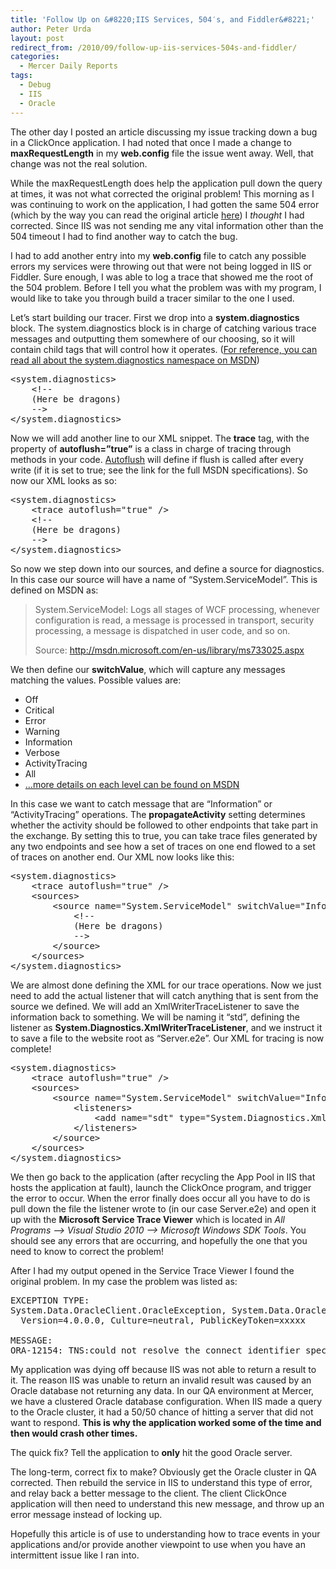 ```yaml
---
title: 'Follow Up on &#8220;IIS Services, 504′s, and Fiddler&#8221;'
author: Peter Urda
layout: post
redirect_from: /2010/09/follow-up-iis-services-504s-and-fiddler/
categories:
  - Mercer Daily Reports
tags:
  - Debug
  - IIS
  - Oracle
---
```

The other day I posted an article discussing my issue tracking down a bug in a ClickOnce application. I had noted that once I made a change to **maxRequestLength** in my **web.config** file the issue went away. Well, that change was not the real solution.

While the maxRequestLength does help the application pull down the query at times, it was not what corrected the original problem! This morning as I was continuing to work on the application, I had gotten the same 504 error (which by the way you can read the original article <a href="http://www.peter-urda.com/2010/09/iis-services-504s-and-fiddler" target="_blank">here</a>) I *thought* I had corrected. Since IIS was not sending me any vital information other than the 504 timeout I had to find another way to catch the bug.

I had to add another entry into my **web.config** file to catch any possible errors my services were throwing out that were not being logged in IIS or Fiddler. Sure enough, I was able to log a trace that showed me the root of the 504 problem. Before I tell you what the problem was with my program, I would like to take you through build a tracer similar to the one I used.

Let&#8217;s start building our tracer. First we drop into a **system.diagnostics** block. The system.diagnostics block is in charge of catching various trace messages and outputting them somewhere of our choosing, so it will contain child tags that will control how it operates. (<a href="http://msdn.microsoft.com/en-us/library/system.diagnostics%28VS.71%29.aspx" class="external external_icon" target="_blank">For reference, you can read all about the system.diagnostics namespace on MSDN</a>)

<pre class="brush: xml; title: ; notranslate" title="">&lt;system.diagnostics&gt;
    &lt;!--
    (Here be dragons)
    --&gt;
&lt;/system.diagnostics&gt;
</pre>

Now we will add another line to our XML snippet. The **trace** tag, with the property of **autoflush=&#8221;true&#8221;** is a class in charge of tracing through methods in your code. <a href="http://msdn.microsoft.com/en-us/library/system.diagnostics.trace.autoflush.aspx" class="external external_icon" target="_blank">Autoflush</a> will define if flush is called after every write (if it is set to true; see the link for the full MSDN specifications). So now our XML looks as so:

<pre class="brush: xml; title: ; notranslate" title="">&lt;system.diagnostics&gt;
    &lt;trace autoflush="true" /&gt;
    &lt;!--
    (Here be dragons)
    --&gt;
&lt;/system.diagnostics&gt;
</pre>

So now we step down into our sources, and define a source for diagnostics. In this case our source will have a name of &#8220;System.ServiceModel&#8221;. This is defined on MSDN as:

> System.ServiceModel: Logs all stages of WCF processing, whenever configuration is read, a message is processed in transport, security processing, a message is dispatched in user code, and so on.
> 
> Source: <a href="http://msdn.microsoft.com/en-us/library/ms733025.aspx" class="external external_icon" target="_blank">http://msdn.microsoft.com/en-us/library/ms733025.aspx</a>

We then define our **switchValue**, which will capture any messages matching the values. Possible values are:

  * Off
  * Critical
  * Error
  * Warning
  * Information
  * Verbose
  * ActivityTracing
  * All
  * <a href="http://msdn.microsoft.com/en-us/library/ms733025.aspx" class="external external_icon" target="_blank">&#8230;more details on each level can be found on MSDN</a>

In this case we want to catch message that are &#8220;Information&#8221; or &#8220;ActivityTracing&#8221; operations. The **propagateActivity** setting determines whether the activity should be followed to other endpoints that take part in the exchange. By setting this to true, you can take trace files generated by any two endpoints and see how a set of traces on one end flowed to a set of traces on another end. Our XML now looks like this:

<pre class="brush: xml; title: ; notranslate" title="">&lt;system.diagnostics&gt;
    &lt;trace autoflush="true" /&gt;
    &lt;sources&gt;
        &lt;source name="System.ServiceModel" switchValue="Information, ActivityTracing" propagateActivity="true"&gt;
            &lt;!--
            (Here be dragons)
            --&gt;
        &lt;/source&gt;
    &lt;/sources&gt;
&lt;/system.diagnostics&gt;
</pre>

We are almost done defining the XML for our trace operations. Now we just need to add the actual listener that will catch anything that is sent from the source we defined. We will add an XmlWriterTraceListener to save the information back to something. We will be naming it &#8220;std&#8221;, defining the listener as **System.Diagnostics.XmlWriterTraceListener**, and we instruct it to save a file to the website root as &#8220;Server.e2e&#8221;. Our XML for tracing is now complete!

<pre class="brush: xml; title: ; notranslate" title="">&lt;system.diagnostics&gt;
    &lt;trace autoflush="true" /&gt;
    &lt;sources&gt;
        &lt;source name="System.ServiceModel" switchValue="Information, ActivityTracing" propagateActivity="true"&gt;
            &lt;listeners&gt;
                &lt;add name="sdt" type="System.Diagnostics.XmlWriterTraceListener" initializeData="Server.e2e"/&gt;
            &lt;/listeners&gt;
        &lt;/source&gt;
    &lt;/sources&gt;
&lt;/system.diagnostics&gt;
</pre>

We then go back to the application (after recycling the App Pool in IIS that hosts the application at fault), launch the ClickOnce program, and trigger the error to occur. When the error finally does occur all you have to do is pull down the file the listener wrote to (in our case Server.e2e) and open it up with the **Microsoft Service Trace Viewer** which is located in *All Programs &#8211;> Visual Studio 2010 &#8211;> Microsoft Windows SDK Tools*. You should see any errors that are occurring, and hopefully the one that you need to know to correct the problem!

After I had my output opened in the Service Trace Viewer I found the original problem. In my case the problem was listed as:

<pre class="brush: plain; title: ; notranslate" title="">EXCEPTION TYPE:
System.Data.OracleClient.OracleException, System.Data.OracleClient,
  Version=4.0.0.0, Culture=neutral, PublicKeyToken=xxxxx

MESSAGE:
ORA-12154: TNS:could not resolve the connect identifier specified
</pre>

My application was dying off because IIS was not able to return a result to it. The reason IIS was unable to return an invalid result was caused by an Oracle database not returning any data. In our QA environment at Mercer, we have a clustered Oracle database configuration. When IIS made a query to the Oracle cluster, it had a 50/50 chance of hitting a server that did not want to respond. **This is why the application worked some of the time and then would crash other times.**

The quick fix? Tell the application to **only** hit the good Oracle server.

The long-term, correct fix to make? Obviously get the Oracle cluster in QA corrected. Then rebuild the service in IIS to understand this type of error, and relay back a better message to the client. The client ClickOnce application will then need to understand this new message, and throw up an error message instead of locking up.

Hopefully this article is of use to understanding how to trace events in your applications and/or provide another viewpoint to use when you have an intermittent issue like I ran into.
